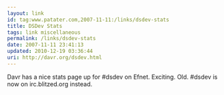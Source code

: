 ```yaml
---
layout: link
id: tag:www.patater.com,2007-11-11:/links/dsdev-stats
title: DSDev Stats
tags: link miscellaneous
permalink: /links/dsdev-stats
date: 2007-11-11 23:41:13
updated: 2010-12-19 03:36:44
uri: http://davr.org/dsdev.html
---
```

Davr has a nice stats page up for #dsdev on Efnet. Exciting. Old. #dsdev is
now on irc.blitzed.org instead.
